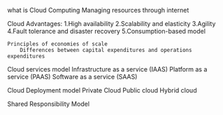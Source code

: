 what is Cloud Computing
    Managing resources through internet

Cloud Advantages:
    1.High availability
    2.Scalability and elasticity
    3.Agility
    4.Fault tolerance and disaster recovery
    5.Consumption-based model
    
    Principles of economies of scale
        Differences between capital expenditures and operations expenditures

Cloud services model
    Infrastructure as a service (IAAS)
    Platform as a service (PAAS)
    Software as a service (SAAS)

Cloud Deployment model
    Private Cloud
    Public cloud
    Hybrid cloud

Shared Responsibility Model

